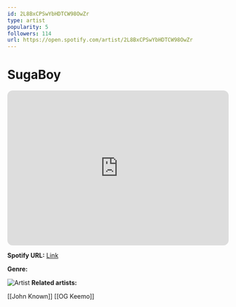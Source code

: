 ```yaml
---
id: 2L8BxCPSwYbHDTCW98OwZr
type: artist
popularity: 5
followers: 114
url: https://open.spotify.com/artist/2L8BxCPSwYbHDTCW98OwZr
---
```

# SugaBoy

<iframe style="border-radius:12px" src="https://open.spotify.com/embed/artist/2L8BxCPSwYbHDTCW98OwZr" width="100%" height="352" frameBorder="0" allowfullscreen="" allow="autoplay; clipboard-write; encrypted-media; fullscreen; picture-in-picture" loading="lazy"></iframe>

**Spotify URL:** [Link](https://open.spotify.com/artist/2L8BxCPSwYbHDTCW98OwZr)

**Genre:** 

![Artist](https://i.scdn.co/image/ab6761610000e5eb22c21fddef19b18f5701e977)
**Related artists:**

[[John Known]]
[[OG Keemo]]
